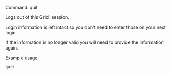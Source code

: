 Command: quit 

Logs out of this Gricli session.

Login information is left intact so you don\'t need to enter those on your next login.
 
If the information is no longer valid you will need to provide the information again.

Example usage:

    quit


